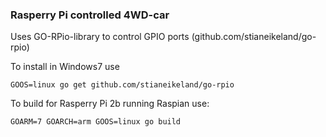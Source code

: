 ### Rasperry Pi controlled 4WD-car

Uses GO-RPio-library to control GPIO ports (github.com/stianeikeland/go-rpio)

To install in Windows7 use

    GOOS=linux go get github.com/stianeikeland/go-rpio

To build for Rasperry Pi 2b running Raspian use:

    GOARM=7 GOARCH=arm GOOS=linux go build